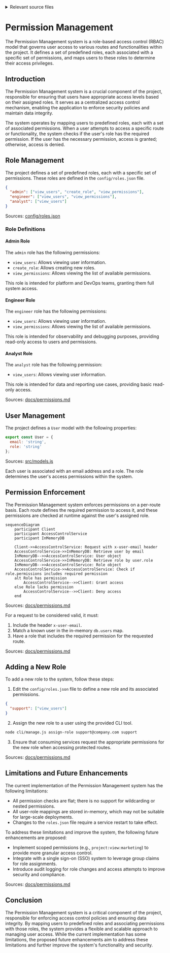 <details>
<summary>Relevant source files</summary>

The following files were used as context for generating this wiki page:

- [config/roles.json](https://github.com/aanickode/access-control-service/blob/main/config/roles.json)
- [src/models.js](https://github.com/aanickode/access-control-service/blob/main/src/models.js)
- [docs/permissions.md](https://github.com/aanickode/access-control-service/blob/main/docs/permissions.md)

</details>

# Permission Management

The Permission Management system is a role-based access control (RBAC) model that governs user access to various routes and functionalities within the project. It defines a set of predefined roles, each associated with a specific set of permissions, and maps users to these roles to determine their access privileges.

## Introduction

The Permission Management system is a crucial component of the project, responsible for ensuring that users have appropriate access levels based on their assigned roles. It serves as a centralized access control mechanism, enabling the application to enforce security policies and maintain data integrity.

The system operates by mapping users to predefined roles, each with a set of associated permissions. When a user attempts to access a specific route or functionality, the system checks if the user's role has the required permission. If the user has the necessary permission, access is granted; otherwise, access is denied.

## Role Management

The project defines a set of predefined roles, each with a specific set of permissions. These roles are defined in the `config/roles.json` file.

```json
{
  "admin": ["view_users", "create_role", "view_permissions"],
  "engineer": ["view_users", "view_permissions"],
  "analyst": ["view_users"]
}
```

Sources: [config/roles.json](https://github.com/aanickode/access-control-service/blob/main/config/roles.json)

### Role Definitions

#### Admin Role

The `admin` role has the following permissions:

- `view_users`: Allows viewing user information.
- `create_role`: Allows creating new roles.
- `view_permissions`: Allows viewing the list of available permissions.

This role is intended for platform and DevOps teams, granting them full system access.

#### Engineer Role

The `engineer` role has the following permissions:

- `view_users`: Allows viewing user information.
- `view_permissions`: Allows viewing the list of available permissions.

This role is intended for observability and debugging purposes, providing read-only access to users and permissions.

#### Analyst Role

The `analyst` role has the following permission:

- `view_users`: Allows viewing user information.

This role is intended for data and reporting use cases, providing basic read-only access.

Sources: [docs/permissions.md](https://github.com/aanickode/access-control-service/blob/main/docs/permissions.md)

## User Management

The project defines a `User` model with the following properties:

```javascript
export const User = {
  email: 'string',
  role: 'string'
};
```

Sources: [src/models.js](https://github.com/aanickode/access-control-service/blob/main/src/models.js)

Each user is associated with an email address and a role. The role determines the user's access permissions within the system.

## Permission Enforcement

The Permission Management system enforces permissions on a per-route basis. Each route defines the required permission to access it, and these permissions are checked at runtime against the user's assigned role.

```mermaid
sequenceDiagram
    participant Client
    participant AccessControlService
    participant InMemoryDB

    Client->>AccessControlService: Request with x-user-email header
    AccessControlService->>InMemoryDB: Retrieve user by email
    InMemoryDB-->>AccessControlService: User object
    AccessControlService->>InMemoryDB: Retrieve role by user.role
    InMemoryDB-->>AccessControlService: Role object
    AccessControlService->>AccessControlService: Check if role.permissions includes required permission
    alt Role has permission
        AccessControlService-->>Client: Grant access
    else Role lacks permission
        AccessControlService-->>Client: Deny access
    end
```

Sources: [docs/permissions.md](https://github.com/aanickode/access-control-service/blob/main/docs/permissions.md)

For a request to be considered valid, it must:

1. Include the header `x-user-email`.
2. Match a known user in the in-memory `db.users` map.
3. Have a role that includes the required permission for the requested route.

Sources: [docs/permissions.md](https://github.com/aanickode/access-control-service/blob/main/docs/permissions.md)

## Adding a New Role

To add a new role to the system, follow these steps:

1. Edit the `config/roles.json` file to define a new role and its associated permissions.

```json
{
  "support": ["view_users"]
}
```

2. Assign the new role to a user using the provided CLI tool.

```bash
node cli/manage.js assign-role support@company.com support
```

3. Ensure that consuming services request the appropriate permissions for the new role when accessing protected routes.

Sources: [docs/permissions.md](https://github.com/aanickode/access-control-service/blob/main/docs/permissions.md)

## Limitations and Future Enhancements

The current implementation of the Permission Management system has the following limitations:

- All permission checks are flat; there is no support for wildcarding or nested permissions.
- All user-role mappings are stored in-memory, which may not be suitable for large-scale deployments.
- Changes to the `roles.json` file require a service restart to take effect.

To address these limitations and improve the system, the following future enhancements are proposed:

- Implement scoped permissions (e.g., `project:view:marketing`) to provide more granular access control.
- Integrate with a single sign-on (SSO) system to leverage group claims for role assignments.
- Introduce audit logging for role changes and access attempts to improve security and compliance.

Sources: [docs/permissions.md](https://github.com/aanickode/access-control-service/blob/main/docs/permissions.md)

## Conclusion

The Permission Management system is a critical component of the project, responsible for enforcing access control policies and ensuring data integrity. By mapping users to predefined roles and associating permissions with those roles, the system provides a flexible and scalable approach to managing user access. While the current implementation has some limitations, the proposed future enhancements aim to address these limitations and further improve the system's functionality and security.